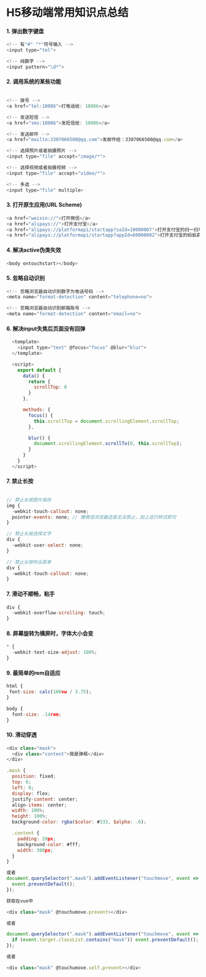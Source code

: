 
# H5移动端常用知识点总结

#### 1. 弹出数字键盘

```javascript
<!-- 有"#" "*"符号输入 -->
<input type="tel">

<!-- 纯数字 -->
<input pattern="\d*">
```

#### 2. 调用系统的某些功能

```javascript

<!-- 拨号 -->
<a href="tel:10086">打电话给: 10086</a>

<!-- 发送短信 -->
<a href="sms:10086">发短信给: 10086</a>

<!-- 发送邮件 -->
<a href="mailto:3307066500@qq.com">发邮件给：3307066500@qq.com</a>

<!-- 选择照片或者拍摄照片 -->
<input type="file" accept="image/*">

<!-- 选择视频或者拍摄视频 -->
<input type="file" accept="video/*">

<!-- 多选 -->
<input type="file" multiple>

```

#### 3. 打开原生应用(URL Scheme)

```javascript
<a href="weixin://">打开微信</a>
<a href="alipays://">打开支付宝</a>
<a href="alipays://platformapi/startapp?saId=10000007">打开支付宝的扫一扫功能</a>
<a href="alipays://platformapi/startapp?appId=60000002">打开支付宝的蚂蚁森林</a>
```

#### 4. 解决active伪类失效

```javascript
<body ontouchstart></body>

```

#### 5. 忽略自动识别

```javascript
<!-- 忽略浏览器自动识别数字为电话号码 -->
<meta name="format-detection" content="telephone=no">

<!-- 忽略浏览器自动识别邮箱账号 -->
<meta name="format-detection" content="email=no">
```

#### 6. 解决input失焦后页面没有回弹

```javascript
  <template>
    <input type="text" @focus="focus" @blur="blur">
  </template>

  <script>
    export default {
      data() {
        return {
          scrollTop: 0
        }
      },

      methods: {
        focus() {
          this.scrollTop = document.scrollingElement.scrollTop;
        },

        blur() {
          document.scrollingElement.scrollTo(0, this.scrollTop);
        }
      }
    }
  </script>
```

#### 7. 禁止长按

```javascript

// 禁止长按图片保存
img {
  -webkit-touch-callout: none;
  pointer-events: none; // 像微信浏览器还是无法禁止，加上这行样式即可
}

// 禁止长按选择文字
div {
  -webkit-user-select: none;
}

// 禁止长按呼出菜单
div {
  -webkit-touch-callout: none;
}

```

#### 7. 滑动不顺畅，粘手

```javascript
div {
  -webkit-overflow-scrolling: touch;
}

```
#### 8. 屏幕旋转为横屏时，字体大小会变

```javascript
* {
  -webkit-text-size-adjust: 100%;
}
```
#### 9. 最简单的rem自适应

```javascript
html {
 font-size: calc(100vw / 3.75);
}

body {
  font-size: .14rem;
}

```

#### 10. 滑动穿透

```javascript
<div class="mask">
  <div class="content">我是弹框</div>
</div>

.mask {
  position: fixed;
  top: 0;
  left: 0;
  display: flex;
  justify-content: center;
  align-items: center;
  width: 100%;
  height: 100%;
  background-color: rgba($color: #333, $alpha: .6);

  .content {
    padding: 20px;
    background-color: #fff;
    width: 300px;
  }
}

或者
document.querySelector(".mask").addEventListener("touchmove", event => {
  event.preventDefault();
});

获取在vue中

<div class="mask" @touchumove.prevent></div>

或者

document.querySelector(".mask").addEventListener("touchmove", event => {
  if (event.target.classList.contains("mask")) event.preventDefault();
});

或者

<div class="mask" @touchumove.self.prevent></div>

```
